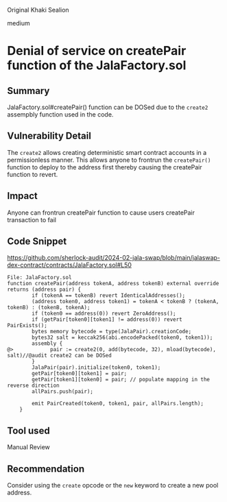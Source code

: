 Original Khaki Sealion

medium

# Denial of service on createPair function of the JalaFactory.sol

## Summary
JalaFactory.sol#createPair() function can be DOSed due to the `create2` assempbly function used in the code.

## Vulnerability Detail
The `create2` allows creating deterministic smart contract accounts in a permissionless manner. This allows anyone to frontrun the `createPair()` function to deploy to the address first thereby causing the createPair function to revert.

## Impact
Anyone can frontrun createPair function to cause users createPair transaction to fail

## Code Snippet
https://github.com/sherlock-audit/2024-02-jala-swap/blob/main/jalaswap-dex-contract/contracts/JalaFactory.sol#L50
```solidity
File: JalaFactory.sol
function createPair(address tokenA, address tokenB) external override returns (address pair) {
        if (tokenA == tokenB) revert IdenticalAddresses();
        (address token0, address token1) = tokenA < tokenB ? (tokenA, tokenB) : (tokenB, tokenA);
        if (token0 == address(0)) revert ZeroAddress();
        if (getPair[token0][token1] != address(0)) revert PairExists();
        bytes memory bytecode = type(JalaPair).creationCode;
        bytes32 salt = keccak256(abi.encodePacked(token0, token1));
        assembly {
@>            pair := create2(0, add(bytecode, 32), mload(bytecode), salt)//@audit create2 can be DOSed
        }
        JalaPair(pair).initialize(token0, token1);
        getPair[token0][token1] = pair;
        getPair[token1][token0] = pair; // populate mapping in the reverse direction
        allPairs.push(pair);

        emit PairCreated(token0, token1, pair, allPairs.length);
    }

```
## Tool used
Manual Review

## Recommendation
Consider using the `create` opcode or the `new` keyword to create a new pool address.
